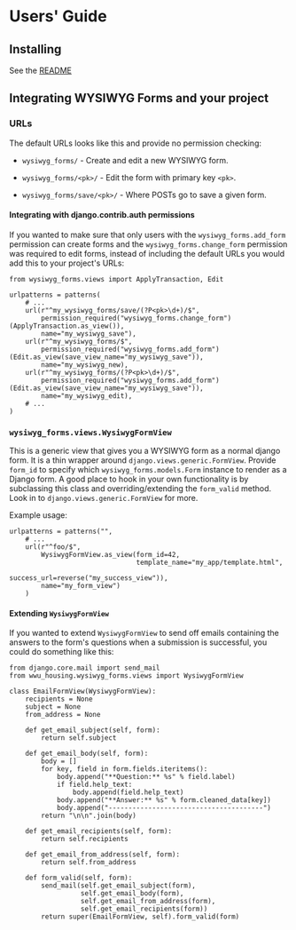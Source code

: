 # Users' Guide

## Installing

See the [README](../README.md)

## Integrating WYSIWYG Forms and your project

### URLs

The default URLs looks like this and provide no permission checking:

* `wysiwyg_forms/` - Create and edit a new WYSIWYG form.

* `wysiwyg_forms/<pk>/` - Edit the form with primary key `<pk>`.

* `wysiwyg_forms/save/<pk>/` - Where POSTs go to save a given form.

#### Integrating with django.contrib.auth permissions

If you wanted to make sure that only users with the `wysiwyg_forms.add_form`
permission can create forms and the `wysiwyg_forms.change_form` permission was
required to edit forms, instead of including the default URLs you would add this
to your project's URLs:

    from wysiwyg_forms.views import ApplyTransaction, Edit

    urlpatterns = patterns(
        # ...
        url(r"^my_wysiwyg_forms/save/(?P<pk>\d+)/$",
            permission_required("wysiwyg_forms.change_form")(ApplyTransaction.as_view()),
            name="my_wysiwyg_save"),
        url(r"^my_wysiwyg_forms/$",
            permission_required("wysiwyg_forms.add_form")(Edit.as_view(save_view_name="my_wysiwyg_save")),
            name="my_wysiwyg_new),
        url(r"^my_wysiwyg_forms/(?P<pk>\d+)/$",
            permission_required("wysiwyg_forms.add_form")(Edit.as_view(save_view_name="my_wysiwyg_save")),
            name="my_wysiwyg_edit),
        # ...
    )

### `wysiwyg_forms.views.WysiwygFormView`

This is a generic view that gives you a WYSIWYG form as a normal django form. It
is a thin wrapper around `django.views.generic.FormView`. Provide `form_id` to
specify which `wysiwyg_forms.models.Form` instance to render as a Django form. A
good place to hook in your own functionality is by subclassing this class and
overriding/extending the `form_valid` method. Look in to
`django.views.generic.FormView` for more.

Example usage:

    urlpatterns = patterns("",
        # ...
        url(r"^foo/$",
            WysiwygFormView.as_view(form_id=42,
                                    template_name="my_app/template.html",
                                    success_url=reverse("my_success_view")),
            name="my_form_view")
        )

#### Extending `WysiwygFormView`

If you wanted to extend `WysiwygFormView` to send off emails containing the
answers to the form's questions when a submission is successful, you could do
something like this:

    from django.core.mail import send_mail
    from wwu_housing.wysiwyg_forms.views import WysiwygFormView

    class EmailFormView(WysiwygFormView):
        recipients = None
        subject = None
        from_address = None

        def get_email_subject(self, form):
            return self.subject

        def get_email_body(self, form):
            body = []
            for key, field in form.fields.iteritems():
                body.append("**Question:** %s" % field.label)
                if field.help_text:
                    body.append(field.help_text)
                body.append("**Answer:** %s" % form.cleaned_data[key])
                body.append("---------------------------------------")
            return "\n\n".join(body)

        def get_email_recipients(self, form):
            return self.recipients

        def get_email_from_address(self, form):
            return self.from_address

        def form_valid(self, form):
            send_mail(self.get_email_subject(form),
                      self.get_email_body(form),
                      self.get_email_from_address(form),
                      self.get_email_recipients(form))
            return super(EmailFormView, self).form_valid(form)
